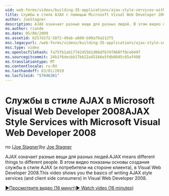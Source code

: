 ```yaml
---
uid: web-forms/videos/building-35-applications/ajax-style-services-with-microsoft-visual-web-developer-2008
title: Службы в стиле AJAX с помощью Microsoft Visual Web Developer 2008 | Документация Майкрософт
author: JoeStagner
description: AJAX означает разные вещи для разных людей. В этом видео показано основы создания службы в стиле AJAX (и потребителей на стороне клиента) в Visual веб-разработках...
ms.author: riande
ms.date: 05/08/2009
ms.assetid: b257d1f2-58f2-49ab-a800-b99a79a212f5
msc.legacyurl: /web-forms/videos/building-35-applications/ajax-style-services-with-microsoft-visual-web-developer-2008
msc.type: video
ms.openlocfilehash: fa75fb1ab17742455b1d06dfb74f868ff0ceb49f
ms.sourcegitcommit: 24b1f6decbb17bb22a45166e5fdb0845c65af498
ms.translationtype: MT
ms.contentlocale: ru-RU
ms.lasthandoff: 03/01/2019
ms.locfileid: "57046301"
---
```

<a name="ajax-style-services-with-microsoft-visual-web-developer-2008"></a><span data-ttu-id="e2952-104">Службы в стиле AJAX в Microsoft Visual Web Developer 2008</span><span class="sxs-lookup"><span data-stu-id="e2952-104">AJAX Style Services with Microsoft Visual Web Developer 2008</span></span>
====================
<span data-ttu-id="e2952-105">по [(Joe Stagner)](https://github.com/JoeStagner)</span><span class="sxs-lookup"><span data-stu-id="e2952-105">by [Joe Stagner](https://github.com/JoeStagner)</span></span>

<span data-ttu-id="e2952-106">AJAX означает разные вещи для разных людей.</span><span class="sxs-lookup"><span data-stu-id="e2952-106">AJAX means different things to different people.</span></span> <span data-ttu-id="e2952-107">В этом видео показаны основы создания службы в стиле AJAX (и потребители на стороне клиента), в Visual Web Developer 2008.</span><span class="sxs-lookup"><span data-stu-id="e2952-107">This video shows you the basics of writing AJAX style services (and client side consumers) in Visual Web Developer 2008.</span></span>

[<span data-ttu-id="e2952-108">&#9654;Просмотрите видео (16 минут)</span><span class="sxs-lookup"><span data-stu-id="e2952-108">&#9654; Watch video (16 minutes)</span></span>](https://channel9.msdn.com/Blogs/ASP-NET-Site-Videos/ajax-style-services-with-microsoft-visual-web-developer-2008)
